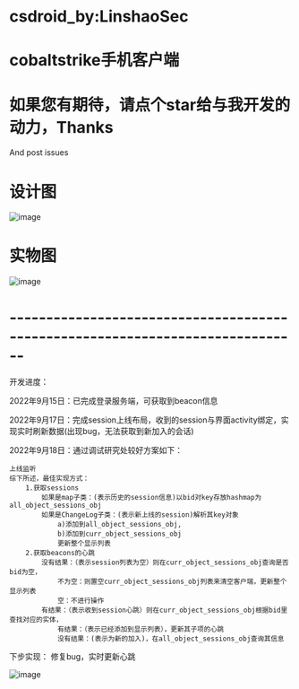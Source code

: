 # csdroid_by:LinshaoSec
# cobaltstrike手机客户端


  
# 如果您有期待，请点个star给与我开发的动力，Thanks
And post issues


# 设计图

![image](https://user-images.githubusercontent.com/96420060/190606092-c3241505-e2de-4752-8260-38ec344ea4e7.png)

# 实物图
![image](https://user-images.githubusercontent.com/96420060/190607040-65c8a637-4035-4f85-88ac-defd390acab9.png)

# ------------------------------------------------------------------------------

开发进度：

2022年9月15日：已完成登录服务端，可获取到beacon信息

2022年9月17日：完成session上线布局，收到的session与界面activity绑定，实现实时刷新数据(出现bug，无法获取到新加入的会话)

2022年9月18日：通过调试研究处较好方案如下：

    上线监听
	综下所述，最佳实现方式：
		1.获取sessions
			如果是map子类：(表示历史的session信息)以bid对key存放hashmap为all_object_sessions_obj
			如果是ChangeLog子类：(表示新上线的session)解析其key对象
				a)添加到all_object_sessions_obj,
				b)添加到curr_object_sessions_obj
				更新整个显示列表
		2.获取beacons的心跳
			没有结果：（表示session列表为空）则在curr_object_sessions_obj查询是否bid为空，
				不为空：则置空curr_object_sessions_obj列表来清空客户端，更新整个显示列表
				空：不进行操作
			有结果：（表示收到session心跳）则在curr_object_sessions_obj根据bid里查找对应的实体，
				有结果：（表示已经添加到显示列表），更新其子项的心跳
				没有结果：(表示为新的加入)，在all_object_sessions_obj查询其信息


下步实现：
  修复bug，实时更新心跳

![image](https://user-images.githubusercontent.com/96420060/190707124-e93e91ab-ac0d-422c-969b-f440e0cd5290.png)

